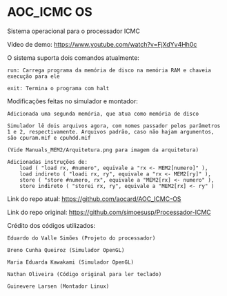 # AOC_ICMC OS
Sistema operacional para o processador ICMC

Vídeo de demo:
	https://www.youtube.com/watch?v=FjXdYv4Hh0c

O sistema suporta dois comandos atualmente:

	run: Carrega programa da memória de disco na memória RAM e chaveia execução para ele

	exit: Termina o programa com halt

Modificações feitas no simulador e montador:

	Adicionada uma segunda memória, que atua como memória de disco

	Simulador lê dois arquivos agora, com nomes passador pelos parâmetros 1 e 2, respectivamente. Arquivos padrão, caso não hajam argumentos, são cpuram.mif e cpuhdd.mif

	(Vide Manuals_MEM2/Arquitetura.png para imagem da arquitetura)

	Adicionadas instruções de:
		load ( "load rx, #numero", equivale a "rx <- MEM2[numero]" ),
		load indireto ( "loadi rx, ry", equivale a "rx <- MEM2[ry]" ),
		store ( "store #numero, rx", equivale a "MEM2[rx] <- numero" ),
		store indireto ( "storei rx, ry", equivale a "MEM2[rx] <- ry" )

Link do repo atual:
  https://github.com/aocard/AOC_ICMC-OS

Link do repo original:
  https://github.com/simoesusp/Processador-ICMC

Crédito dos códigos utilizados:

	Eduardo do Valle Simões (Projeto do processador)

	Breno Cunha Queiroz (Simulador OpenGL)

	Maria Eduarda Kawakami (Simulador OpenGL)

	Nathan Oliveira (Código original para ler teclado)

	Guinevere Larsen (Montador Linux)
